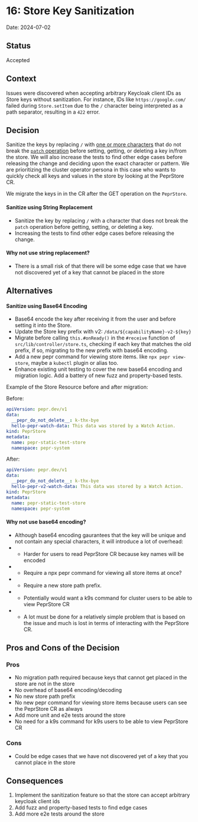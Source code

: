 # 16: Store Key Sanitization

Date: 2024-07-02

## Status

Accepted

## Context

Issues were discovered when accepting arbitrary Keycloak client IDs as Store keys without sanitization. For instance, IDs like `https://google.com/` failed during `Store.setItem` due to the `/` character being interpreted as a path separator, resulting in a `422` error.

## Decision

Sanitize the keys by replacing `/` with [one or more characters](https://datatracker.ietf.org/doc/html/rfc6901#section-3) that do not break the [`patch` operation](https://datatracker.ietf.org/doc/html/rfc6902/#section-4) before setting, getting, or deleting a key in/from the store. We will also increase the tests to find other edge cases before releasing the change and deciding upon the exact character or pattern. We are prioritizing the cluster operator persona in this case who wants to quickly check all keys and values in the store by looking at the PeprStore CR.

We migrate the keys in in the CR after the GET operation on the `PeprStore`.

#### Sanitize using String Replacement

* Sanitize the key by replacing `/` with a character that does not break the `patch` operation before getting, setting, or deleting a key.
* Increasing the tests to find other edge cases before releasing the change.

#### Why not use string replacement?

* There is a small risk of that there will be some edge case that we have not discovered yet of a key that cannot be placed in the store

## Alternatives

#### Sanitize using Base64 Encoding

* Base64 encode the key after receiving it from the user and before setting it into the Store.
* Update the Store key prefix with v2: `/data/${capabilityName}-v2-${key}`
* Migrate before calling `this.#onReady()` in the `#receive` function of `src/lib/controller/store.ts`, checking if each key that matches the old prefix, if so, migrating to the new prefix with base64 encoding.
* Add a new pepr command for viewing store items. like `npx pepr view-store`, maybe a `kubectl` plugin or alias too.
* Enhance existing unit testing to cover the new base64 encoding and migration logic. Add a battery of new fuzz and property-based tests.

Example of the Store Resource before and after migration:

Before:

```yaml
apiVersion: pepr.dev/v1
data:
  __pepr_do_not_delete__: k-thx-bye
  hello-pepr-watch-data: This data was stored by a Watch Action.
kind: PeprStore
metadata:
  name: pepr-static-test-store
  namespace: pepr-system
```

After:

```yaml
apiVersion: pepr.dev/v1
data:
  __pepr_do_not_delete__: k-thx-bye
  hello-pepr-v2-watch-data: This data was stored by a Watch Action.
kind: PeprStore
metadata:
  name: pepr-static-test-store
  namespace: pepr-system
```

#### Why not use base64 encoding?

* Although base64 encoding gaurantees that the key will be unique and not contain any special characters, it will introduce a lot of overhead:
* * Harder for users to read PeprStore CR because key names will be encoded
* * Require a npx pepr command for viewing all store items at once?
* * Require a new store path prefix.
* * Potentially would want a k9s command for cluster users to be able to view PeprStore CR
* * A lot must be done for a relatively simple problem that is based on the issue and much is lost in terms of interacting with the PeprStore CR.

## Pros and Cons of the Decision

### Pros

* No migration path required because keys that cannot get placed in the store are not in the store
* No overhead of base64 encoding/decoding
* No new store path prefix
* No new pepr command for viewing store items because users can see the PeprStore CR as always
* Add more unit and e2e tests around the store
* No need for a k9s command for k9s users to be able to view PeprStore CR

### Cons

* Could be edge cases that we have not discovered yet of a key that you cannot place in the store

## Consequences

1. Implement the sanitization feature so that the store can accept arbitrary keycloak client ids
2. Add fuzz and property-based tests to find edge cases
3. Add more e2e tests around the store
